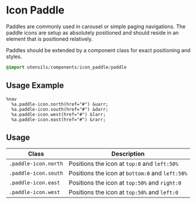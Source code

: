 
# Icon Paddle
Paddles are commonly used in carousel or simple paging navigations.
The paddle icons are setup as absolutely positioned and should reside in
an element that is positioned relatively.

Paddles should be extended by a component class for exact positioning
and styles.

```sass
@import utensils/components/icon_paddle/paddle
```

## Usage Example

<!--~ markup/paddle.html.haml -->
```haml
%nav
  %a.paddle-icon.north(href="#") &uarr;
  %a.paddle-icon.south(href="#") &darr;
  %a.paddle-icon.west(href="#") &larr;
  %a.paddle-icon.east(href="#") &rarr;
```
<!-- end -->

## Usage

Class                 | Description
--------------------- | -------------------------------------------
`.paddle-icon.north`  | Positions the icon at `top:0` and `left:50%`
`.paddle-icon.south`  | Positions the icon at `bottom:0` and `left:50%`
`.paddle-icon.east`   | Positions the icon at `top:50%` and `right:0`
`.paddle-icon.west`   | Positions the icon at `top:50%` and `left:0`

